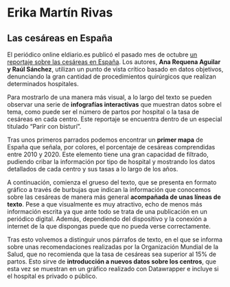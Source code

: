 # Erika Martín Rivas

## Las cesáreas en España

El periódico online eldiario.es publicó el pasado mes de octubre [un reportaje sobre las cesáreas en España](https://www.eldiario.es/sociedad/mapa-tasa-cesareas-espana-hospitales-abusan-partos-quirurgicos_1_9545161.html). Los autores, **Ana Requena Aguilar y Raúl Sánchez**, utilizan un punto de vista crítico basado en datos objetivos, denunciando la gran cantidad de procedimientos quirúrgicos que realizan determinados hospitales.

Para mostrarlo de una manera más visual, a lo largo del texto se pueden observar una serie de **infografías interactivas** que muestran datos sobre el tema, como puede ser el número de partos por hospital o la tasa de cesáreas en cada centro. Este reportaje se encuentra dentro de un especial titulado “Parir con bisturí”.

Tras unos primeros parrados podemos encontrar un **primer mapa** de España que señala, por colores, el porcentaje de cesáreas comprendidas entre 2010 y 2020. Este elemento tiene una gran capacidad de filtrado, pudiendo cribar la información por tipo de hospital y mostrando los datos detallados de cada centro y sus tasas a lo largo de los años. 

A continuación, comienza el grueso del texto, que se presenta en formato gráfico a través de burbujas que indican la información que conocemos sobre las cesáreas de manera más general **acompañada de unas líneas de texto**. Pese a que visualmente es muy atractivo, echo de menos más información escrita ya que ante todo se trata de una publicación en un periódico digital. Además, dependiendo del dispositivo y la conexión a internet de la que dispongas puede que no pueda verse correctamente.

Tras esto volvemos a distinguir unos párrafos de texto, en el que se informa sobre unas recomendaciones realizadas por la Organización Mundial de la Salud, que no recomienda que la tasa de cesáreas sea superior al 15% de partos. Esto sirve de **introducción a nuevos datos sobre los centros**, que esta vez se muestran en un gráfico realizado con Datawrapper e incluye si el hospital es privado o público. 
